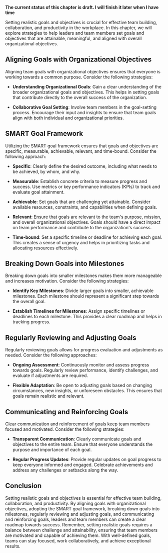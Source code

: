 **The current status of this chapter is draft. I will finish it later when I have time**

Setting realistic goals and objectives is crucial for effective team building, collaboration, and productivity in the workplace. In this chapter, we will explore strategies to help leaders and team members set goals and objectives that are attainable, meaningful, and aligned with overall organizational objectives.

**Aligning Goals with Organizational Objectives**
-------------------------------------------------

Aligning team goals with organizational objectives ensures that everyone is working towards a common purpose. Consider the following strategies:

* **Understanding Organizational Goals**: Gain a clear understanding of the broader organizational goals and objectives. This helps in setting goals that contribute directly to the overall success of the organization.

* **Collaborative Goal Setting**: Involve team members in the goal-setting process. Encourage their input and insights to ensure that team goals align with both individual and organizational priorities.

**SMART Goal Framework**
------------------------

Utilizing the SMART goal framework ensures that goals and objectives are specific, measurable, achievable, relevant, and time-bound. Consider the following approach:

* **Specific**: Clearly define the desired outcome, including what needs to be achieved, by whom, and why.

* **Measurable**: Establish concrete criteria to measure progress and success. Use metrics or key performance indicators (KPIs) to track and evaluate goal attainment.

* **Achievable**: Set goals that are challenging yet attainable. Consider available resources, constraints, and capabilities when defining goals.

* **Relevant**: Ensure that goals are relevant to the team's purpose, mission, and overall organizational objectives. Goals should have a direct impact on team performance and contribute to the organization's success.

* **Time-bound**: Set a specific timeline or deadline for achieving each goal. This creates a sense of urgency and helps in prioritizing tasks and allocating resources effectively.

**Breaking Down Goals into Milestones**
---------------------------------------

Breaking down goals into smaller milestones makes them more manageable and increases motivation. Consider the following strategies:

* **Identify Key Milestones**: Divide larger goals into smaller, achievable milestones. Each milestone should represent a significant step towards the overall goal.

* **Establish Timelines for Milestones**: Assign specific timelines or deadlines to each milestone. This provides a clear roadmap and helps in tracking progress.

**Regularly Reviewing and Adjusting Goals**
-------------------------------------------

Regularly reviewing goals allows for progress evaluation and adjustments as needed. Consider the following approaches:

* **Ongoing Assessment**: Continuously monitor and assess progress towards goals. Regularly review performance, identify challenges, and evaluate if adjustments are required.

* **Flexible Adaptation**: Be open to adjusting goals based on changing circumstances, new insights, or unforeseen obstacles. This ensures that goals remain realistic and relevant.

**Communicating and Reinforcing Goals**
---------------------------------------

Clear communication and reinforcement of goals keep team members focused and motivated. Consider the following strategies:

* **Transparent Communication**: Clearly communicate goals and objectives to the entire team. Ensure that everyone understands the purpose and importance of each goal.

* **Regular Progress Updates**: Provide regular updates on goal progress to keep everyone informed and engaged. Celebrate achievements and address any challenges or setbacks along the way.

**Conclusion**
--------------

Setting realistic goals and objectives is essential for effective team building, collaboration, and productivity. By aligning goals with organizational objectives, adopting the SMART goal framework, breaking down goals into milestones, regularly reviewing and adjusting goals, and communicating and reinforcing goals, leaders and team members can create a clear roadmap towards success. Remember, setting realistic goals requires a balance between challenge and attainability, ensuring that team members are motivated and capable of achieving them. With well-defined goals, teams can stay focused, work collaboratively, and achieve exceptional results.

